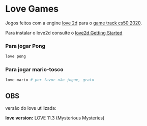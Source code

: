 # Love Games

Jogos feitos com a engine [love 2d](https://love2d.org/) para o [game track cs50 2020](https://cs50.harvard.edu/x/2020/tracks/games/).

Para instalar o love2d consulte o [love2d Getting Started](https://love2d.org/wiki/Getting_Started)


### Para jogar Pong
```sh
love pong
```

### Para jogar mario-tosco

```sh
love mario # por favor não jogue, grato
```


## OBS
versão do love utilizada: 

__love version:__ LOVE 11.3 (Mysterious Mysteries)